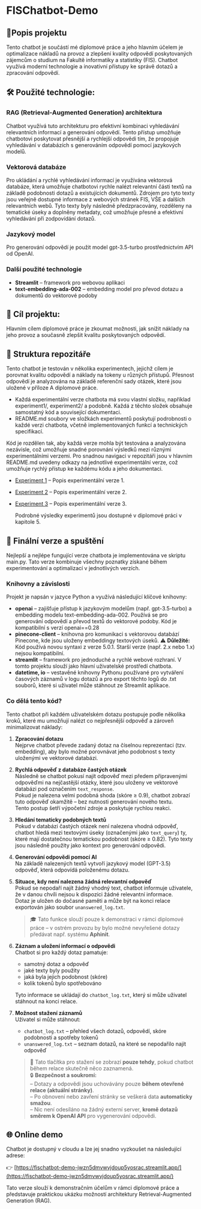 # FISChatbot-Demo
## 🤖Popis projektu
Tento chatbot je součástí mé diplomové práce a jeho hlavním účelem je optimalizace nákladů na provoz a zlepšení kvality odpovědí poskytovaných zájemcům o studium na Fakultě informatiky a statistiky (FIS). Chatbot využívá moderní technologie a inovativní přístupy ke správě dotazů a zpracování odpovědí.
## 🛠️  Použité technologie:
### RAG (Retrieval-Augmented Generation) architektura
Chatbot využívá tuto architekturu pro efektivní kombinaci vyhledávání relevantních informací a generování odpovědí. Tento přístup umožňuje chatbotovi poskytovat přesnější a rychlejší odpovědi tím, že propojuje vyhledávání v databázích s generováním odpovědí pomocí jazykových modelů.
### Vektorová databáze
Pro ukládání a rychlé vyhledávání informací je využívána vektorová databáze, která umožňuje chatbotovi rychle nalézt relevantní části textů na základě podobnosti dotazů a existujících dokumentů.
Zdrojem pro tyto texty jsou veřejně dostupné informace z webových stránek FIS, VŠE a dalších relevantních webů.
Tyto texty byly následně předzpracovány, rozděleny na tematické úseky a doplněny metadaty, což umožňuje přesné a efektivní vyhledávání při zodpovídání dotazů.

### Jazykový model
Pro generování odpovědí je použit model gpt-3.5-turbo prostřednictvím API od OpenAI.

### Další použité technologie

- **Streamlit** – framework pro webovou aplikaci
- **text-embedding-ada-002** – embedding model pro převod dotazu a dokumentů do vektorové podoby



## 🎯 Cíl projektu:
Hlavním cílem diplomové práce je zkoumat možnosti, jak snížit náklady na jeho provoz a současně zlepšit kvalitu poskytovaných odpovědí.

## 📁 Struktura repozitáře

Tento chatbot je testován v několika experimentech, jejichž cílem je porovnat kvalitu odpovědí a náklady na tokeny u různých přístupů. Přesnost odpovědí je analyzována na základě referenční sady otázek, které jsou uložené v příloze A diplomové práce.

- Každá experimentální verze chatbota má svou vlastní složku, například experiment1/, experiment2/ a podobně. Každá z těchto složek obsahuje samostatný kód a související dokumentaci.
- README.md soubory ve složkách experimentů poskytují podrobnosti o každé verzi chatbota, včetně implementovaných funkcí a technických specifikací.

Kód je rozdělen tak, aby každá verze mohla být testována a analyzována nezávisle, což umožňuje snadné porovnání výsledků mezi různými experimentálními verzemi. Pro snadnou navigaci v repozitáři jsou v hlavním README.md uvedeny odkazy na jednotlivé experimentální verze, což umožňuje rychlý přístup ke každému kódu a jeho dokumentaci.

- [Experiment 1](experiment1/README.md) – Popis experimentální verze 1.
- [Experiment 2](experiment2/README.md) – Popis experimentální verze 2.
- [Experiment 3](experiment3/README.md) – Popis experimentální verze 3.

  Podrobné výsledky experimentů jsou dostupné v diplomové práci v kapitole 5.

## 🚀 Finální verze a spuštění
Nejlepší a nejlépe fungující verze chatbota je implementována ve skriptu main.py. Tato verze kombinuje všechny poznatky získané během experimentování a optimalizací v jednotlivých verzích.
### Knihovny a závislosti
Projekt je napsán v jazyce Python a využívá následující klíčové knihovny:
- **openai** –  zajišťuje přístup k jazykovým modelům (např. gpt-3.5-turbo) a embedding modelu text-embedding-ada-002. Používá se pro generování odpovědí a převod textů do vektorové podoby. Kód je kompatibilní s verzí openai==0.28
- **pinecone-client** – knihovna pro komunikaci s vektorovou databází Pinecone, kde jsou uloženy embeddingy textových úseků. ⚠️ **Důležité:** Kód používá novou syntaxi z verze 5.0.1. Starší verze (např. 2.x nebo 1.x) nejsou kompatibilní.
- **streamlit** – framework pro jednoduché a rychlé webové rozhraní. V tomto projektu slouží jako hlavní uživatelské prostředí chatbota.
- **datetime, io** – vestavěné knihovny Pythonu používané pro vytváření časových záznamů v logu dotazů a pro export těchto logů do .txt souborů, které si uživatel může stáhnout ze Streamlit aplikace.

### Co dělá tento kód?

Tento chatbot při každém uživatelském dotazu postupuje podle několika kroků, které mu umožňují nalézt co nejpřesnější odpověď a zároveň minimalizovat náklady:

1. **Zpracování dotazu**  
   Nejprve chatbot převede zadaný dotaz na číselnou reprezentaci (tzv. embedding), aby bylo možné porovnávat jeho podobnost s texty uloženými ve vektorové databázi.

2. **Rychlá odpověď z databáze častých otázek**  
   Následně se chatbot pokusí najít odpověď mezi předem připravenými odpověďmi na nejčastější otázky, které jsou uloženy ve vektorové databázi pod označením `text_response`.  
   Pokud je nalezena velmi podobná shoda (skóre ≥ 0.9), chatbot zobrazí tuto odpověď okamžitě – bez nutnosti generování nového textu.  
   Tento postup šetří výpočetní zdroje a poskytuje rychlou reakci.

3. **Hledání tematicky podobných textů**  
   Pokud v databázi častých otázek není nalezena vhodná odpověď, chatbot hledá mezi textovými úseky (označenými jako `text_query`) ty, které mají dostatečnou tematickou podobnost (skóre ≥ 0.82). Tyto texty jsou následně použity jako kontext pro generování odpovědi.

4. **Generování odpovědi pomocí AI**  
   Na základě nalezených textů vytvoří jazykový model (GPT-3.5) odpověď, která odpovídá položenému dotazu.

5. **Situace, kdy není nalezena žádná relevantní odpověď**  
   Pokud se nepodaří najít žádný vhodný text, chatbot informuje uživatele, že v danou chvíli nejsou k dispozici žádné relevantní informace.  
   Dotaz je uložen do dočasné paměti a může být na konci relace exportován jako soubor `unanswered_log.txt`.  
   > 🎓 Tato funkce slouží pouze k demonstraci v rámci diplomové práce – v ostrém provozu by bylo možné nevyřešené dotazy předávat např. systému **Aphinit**.

6. **Záznam a uložení informací o odpovědi**  
   Chatbot si pro každý dotaz pamatuje:
   - samotný dotaz a odpověď  
   - jaké texty byly použity  
   - jaká byla jejich podobnost (skóre)  
   - kolik tokenů bylo spotřebováno  

   Tyto informace se ukládají do `chatbot_log.txt`, který si může uživatel stáhnout na konci relace.

7. **Možnost stažení záznamů**  
   Uživatel si může stáhnout:
   - `chatbot_log.txt` – přehled všech dotazů, odpovědí, skóre podobnosti a spotřeby tokenů  
   - `unanswered_log.txt` – seznam dotazů, na které se nepodařilo najít odpověď

   > 📌 Tato tlačítka pro stažení se zobrazí **pouze tehdy**, pokud chatbot během relace skutečně něco zaznamená.  
   > 🔒 **Bezpečnost a soukromí:**  
   > – Dotazy a odpovědi jsou uchovávány pouze **během otevřené relace (aktuální stránky)**.  
   > – Po obnovení nebo zavření stránky se veškerá data **automaticky smažou**.  
   > – Nic není odesíláno na žádný externí server, **kromě dotazů směrem k OpenAI API** pro vygenerování odpovědi.

## 🌐 Online demo

Chatbot je dostupný v cloudu a lze jej snadno vyzkoušet na následující adrese:

👉 [https://fischatbot-demo-jwzn5dmvwvjdoup5yosrac.streamlit.app/](https://fischatbot-demo-jwzn5dmvwvjdoup5yosrac.streamlit.app/)

Tato verze slouží k demonstračním účelům v rámci diplomové práce a představuje praktickou ukázku možností architektury Retrieval-Augmented Generation (RAG).

